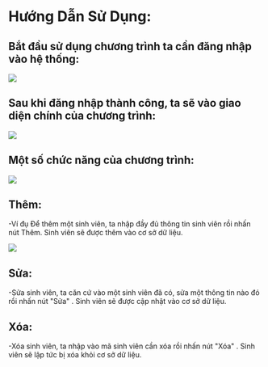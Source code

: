# Hướng Dẫn Sử Dụng:

 ## Bắt đầu sử dụng chương trình ta cần đăng nhập vào hệ thống:
 
 <p><img src="https://scontent.fsgn2-1.fna.fbcdn.net/v/t34.0-12/20136537_853056928177502_1437352310_n.png?oh=c9f30965bca55c0c86c0a09187a44cf6&oe=596DB6A4"></p>
 
 ## Sau khi đăng nhập thành công, ta sẽ vào giao diện chính của chương trình:
 
 <p><img src="https://scontent.fsgn2-1.fna.fbcdn.net/v/t34.0-12/20117557_853058941510634_731755424_n.png?oh=2d1e69b207c0539dd4a5cbb3cf0ef958&oe=596CBFD6"></p>
 
 ## Một số chức năng của chương trình:
 
 <p><img src="https://scontent.fsgn2-1.fna.fbcdn.net/v/t34.0-12/20067801_696437503874421_477156847_n.png?oh=9cbef61a4589f11d34551e3d8a1f423d&oe=596CC6B8"></p>
 
 ## Thêm:
 
 -Ví đụ Để thêm một sinh viên, ta nhập đầy đủ thông tin sinh viên rồi nhấn nút Thêm. Sinh viên sẽ được thêm vào cơ sở dữ liệu.
 
 <p><img src="https://scontent.fsgn2-1.fna.fbcdn.net/v/t34.0-12/20117547_853060318177163_1974197343_n.png?oh=979bf08c211d90d66b78c6d7ad91fbc6&oe=596DDAB2"></p>
 
 ## Sửa:
 
 -Sửa sinh viên, ta căn cứ vào một sinh viên đã có, sửa một thông tin nào đó rồi nhấn nút "Sửa" . Sinh viên sẽ được cập nhật vào cơ sở dữ liệu.
 
 ## Xóa:
 
 -Xóa sinh viên, ta nhập vào mã sinh viên cần xóa rồi nhấn nút "Xóa" . Sinh viên sẽ lập tức bị xóa khỏi cơ sở dữ liệu.
 
